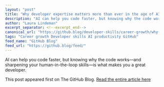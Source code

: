 ```yaml
---
layout: "post"
title: "Why developer expertise matters more than ever in the age of AI"
description: "AI can help you code faster, but knowing why the code works—and sharpening your human-in-the-loop sk..."
author: "Laura Lindeman"
excerpt_separator: <!--excerpt_end-->
canonical_url: "https://github.blog/developer-skills/career-growth/why-developer-expertise-matters-more-than-ever-in-the-age-of-ai/"
tags: "Career growth Developer skills AI productivity GitHub"
feed_name: "GitHub Blog"
feed_url: "https://github.blog/feed/"
---
```


AI can help you code faster, but knowing why the code works—and sharpening your human-in-the-loop skills—is what makes you a great developer.<!--excerpt_end-->

This post appeared first on The GitHub Blog. [Read the entire article here](https://github.blog/developer-skills/career-growth/why-developer-expertise-matters-more-than-ever-in-the-age-of-ai/)
